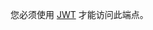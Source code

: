 您必须使用 [JWT](/apps/building-github-apps/authenticating-with-github-apps/#authenticating-as-a-github-app) 才能访问此端点。
